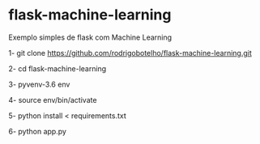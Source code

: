 # flask-machine-learning
Exemplo simples de flask com Machine Learning

1- git clone https://github.com/rodrigobotelho/flask-machine-learning.git

2- cd flask-machine-learning

3- pyvenv-3.6 env

4- source env/bin/activate

5- python install < requirements.txt

6- python app.py
